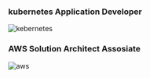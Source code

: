 ### kubernetes Application Developer
![kebernetes](https://drive.google.com/file/d/1qzgCg0dzY48RuUDccvoEBvhXMmooy9qa/view?usp=sharing)

### AWS Solution Architect Assosiate
![aws](https://drive.google.com/file/d/15OYQnS7UeWU4fHtHLJTnroih4B8X1E5W/view?usp=sharing)